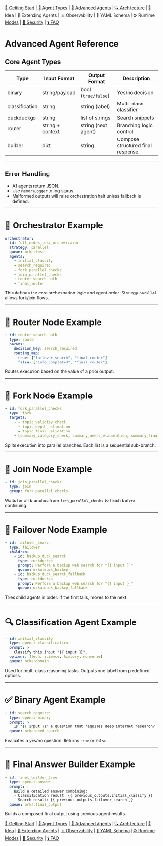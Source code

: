 [📘 Getting Start](./getting-started.md) | [🤖 Agent Types](./agents.md) | [🧱 Advanced Agents](./agents-advanced.md) | [🔍 Architecture](./architecture.md) | [🧠 Idea](./index.md) | [🧪 Extending Agents](./extending-agents.md) | [📊 Observability](./observability.md) | [📜 YAML Schema](./orka.yaml-schema.md) | [⚙ Runtime Modes](./runtime-modes.md) | [🔐 Security](./security.md) | [❓ FAQ](./faq.md)

# Advanced Agent Reference

## Core Agent Types
| Type         | Input Format      | Output Format       | Description                          |
|--------------|-------------------|----------------------|--------------------------------------|
| binary       | string/payload    | bool (`true/false`)  | Yes/no decision                      |
| classification | string          | string (label)       | Multi-class classifier               |
| duckduckgo   | string            | list of strings      | Search snippets                      |
| router       | string + context  | string (next agent)  | Branching logic control              |
| builder      | dict              | string               | Compose structured final response    |

---
## Error Handling
- All agents return JSON.
- Use `MemoryLogger` to log status.
- Malformed outputs will raise orchestration halt unless fallback is defined.

---
# 🧠 Orchestrator Example

```yaml
orchestrator:
  id: full_nodes_test_orchestrator
  strategy: parallel
  queue: orka:test
  agents:
    - initial_classify
    - search_required
    - fork_parallel_checks
    - join_parallel_checks
    - router_search_path
    - final_router
```

This defines the core orchestration logic and agent order. Strategy `parallel` allows fork/join flows.

---
# 🔀 Router Node Example

```yaml
- id: router_search_path
  type: router
  params:
    decision_key: search_required
    routing_map:
      true: ["failover_search", "final_router"]
      false: ["info_completed", "final_router"]
```

Routes execution based on the value of a prior output.

---
# 🌿 Fork Node Example

```yaml
- id: fork_parallel_checks
  type: fork
  targets:
    - - topic_validity_check 
      - topic_depth_estimation
      - topic_final_validation
    - [summary_category_check, summary_needs_elaboration, summary_final_approval]
```

Splits execution into parallel branches. Each list is a sequential sub-branch.

---
# 🔗 Join Node Example

```yaml
- id: join_parallel_checks
  type: join
  group: fork_parallel_checks
```

Waits for all branches from `fork_parallel_checks` to finish before continuing.

---
# 🚨 Failover Node Example

```yaml
- id: failover_search
  type: failover
  children:
    - id: backup_duck_search
      type: duckduckgo
      prompt: Perform a backup web search for "{{ input }}"
      queue: orka:duck_backup
    - id: backup_duck_search_fallback
      type: duckduckgo
      prompt: Perform a backup web search for "{{ input }}"
      queue: orka:duck_backup_fallback
```

Tries child agents in order. If the first fails, moves to the next.

---
# 🔍 Classification Agent Example

```yaml
- id: initial_classify
  type: openai-classification
  prompt: >
    Classify this input "{{ input }}".
  options: [tech, science, history, nonsense]
  queue: orka:domain
```

Used for multi-class reasoning tasks. Outputs one label from predefined options.

---
# ✅ Binary Agent Example

```yaml
- id: search_required
  type: openai-binary
  prompt: >
    Is "{{ input }}" a question that requires deep internet research?
  queue: orka:need_search
```

Evaluates a yes/no question. Returns `true` or `false`.

---
# 🧩 Final Answer Builder Example

```yaml
- id: final_builder_true
  type: openai-answer
  prompt: |
    Build a detailed answer combining:
    - Classification result: {{ previous_outputs.initial_classify }}
    - Search result: {{ previous_outputs.failover_search }}
  queue: orka:final_output
```

Builds a composed final output using previous agent results.


[📘 Getting Start](./getting-started.md) | [🤖 Agent Types](./agents.md) | [🧱 Advanced Agents](./agents-advanced.md) | [🔍 Architecture](./architecture.md) | [🧠 Idea](./index.md) | [🧪 Extending Agents](./extending-agents.md) | [📊 Observability](./observability.md) | [📜 YAML Schema](./orka.yaml-schema.md) | [⚙ Runtime Modes](./runtime-modes.md) | [🔐 Security](./security.md) | [❓ FAQ](./faq.md)
